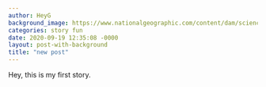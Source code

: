 ```yaml
---
author: HeyG
background_image: https://www.nationalgeographic.com/content/dam/science/2020/09/18/covid-misinformation/batog_ss2442973.adapt.133.1.jpg
categories: story fun
date: 2020-09-19 12:35:08 -0000
layout: post-with-background
title: "new post"
---
```


Hey, this is my first story.
